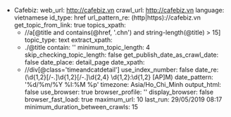 - Cafebiz:
    web_url: http://cafebiz.vn
    crawl_url: http://cafebiz.vn
    language: vietnamese
    id_type: href
    url_pattern_re: (http|https)://cafebiz.vn
    get_topic_from_link: true
    topics_xpath:
    - //a[@title and contains(@href, '.chn') and string-length(@title) > 15]
    topic_type: text
    extract_xpath:
    - ./@title
    contain: ''
    minimum_topic_length: 4
    skip_checking_topic_length: false
    get_publish_date_as_crawl_date: false
    date_place: detail_page
    date_xpath:
    - //div[@class='timeandcatdetail']
    use_index_number: false
    date_re: (\d{1,2}[\/\-\.]\d{1,2}[\/\-\.]\d{2,4} \d{1,2}:\d{1,2} [AP]M)
    date_pattern: '%d/%m/%Y %I:%M %p'
    timezone: Asia/Ho_Chi_Minh
    output_html: false
    use_browser: true
    browser_profile: ''
    display_browser: false
    browser_fast_load: true
    maximum_url: 10
    last_run: 29/05/2019 08:17
    minimum_duration_between_crawls: 15
